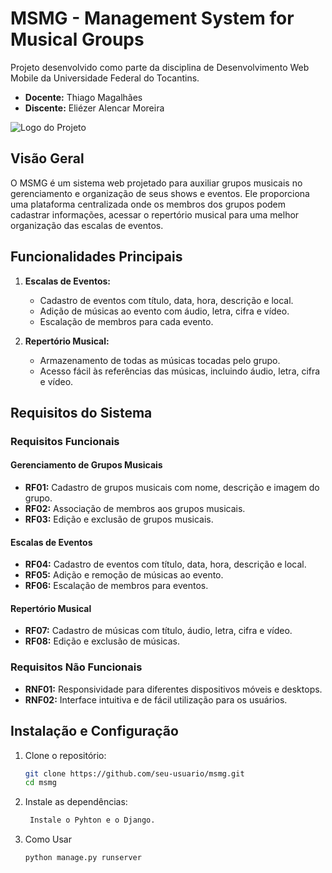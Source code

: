 # MSMG - Management System for Musical Groups

Projeto desenvolvido como parte da disciplina de Desenvolvimento Web Mobile da Universidade Federal do Tocantins.

- **Docente:** Thiago Magalhães
- **Discente:** Eliézer Alencar Moreira

![Logo do Projeto](link-para-logo.png)

## Visão Geral

O MSMG é um sistema web projetado para auxiliar grupos musicais no gerenciamento e organização de seus shows e eventos. Ele proporciona uma plataforma centralizada onde os membros dos grupos podem cadastrar informações, acessar o repertório musical para uma melhor organização das escalas de eventos.

## Funcionalidades Principais

1. **Escalas de Eventos:**
   - Cadastro de eventos com título, data, hora, descrição e local.
   - Adição de músicas ao evento com áudio, letra, cifra e vídeo.
   - Escalação de membros para cada evento.

2. **Repertório Musical:**
   - Armazenamento de todas as músicas tocadas pelo grupo.
   - Acesso fácil às referências das músicas, incluindo áudio, letra, cifra e vídeo.

## Requisitos do Sistema

### Requisitos Funcionais

#### Gerenciamento de Grupos Musicais
- **RF01:** Cadastro de grupos musicais com nome, descrição e imagem do grupo.
- **RF02:** Associação de membros aos grupos musicais.
- **RF03:** Edição e exclusão de grupos musicais.

#### Escalas de Eventos
- **RF04:** Cadastro de eventos com título, data, hora, descrição e local.
- **RF05:** Adição e remoção de músicas ao evento.
- **RF06:** Escalação de membros para eventos.

#### Repertório Musical
- **RF07:** Cadastro de músicas com título, áudio, letra, cifra e vídeo.
- **RF08:** Edição e exclusão de músicas.

### Requisitos Não Funcionais

- **RNF01:** Responsividade para diferentes dispositivos móveis e desktops.
- **RNF02:** Interface intuitiva e de fácil utilização para os usuários.

## Instalação e Configuração

1. Clone o repositório:
   ```bash
   git clone https://github.com/seu-usuario/msmg.git
   cd msmg
2. Instale as dependências:
   ```bash
    Instale o Pyhton e o Django.

3. Como Usar
   ```bash
   python manage.py runserver
    
